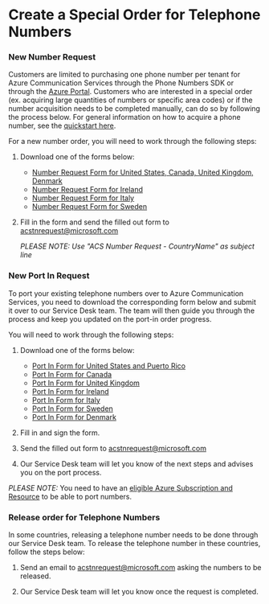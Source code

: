 # Create a Special Order for Telephone Numbers

### New Number Request
Customers are limited to purchasing one phone number per tenant for Azure Communication Services through the Phone Numbers SDK or through the [Azure Portal](https://portal.azure.com). Customers who are interested in a special order (ex. acquiring large quantities of numbers or specific area codes) or if the number acquisition needs to be completed manually, can do so by following the process below. For general information on how to acquire a phone number, see the [quickstart here](https://docs.microsoft.com/en-us/azure/communication-services/quickstarts/telephony/get-phone-number?pivots=platform-azp).

For a new number order, you will need to work through the following steps: 
1) Download one of the forms below:
    - [Number Request Form for United States, Canada, United Kingdom, Denmark](./Forms/ACS-Manual-Number-Acquisition-Form-US-UK-CA-DK.docx)
    - [Number Request Form for Ireland](./Forms/ACS-Manual-Number-Acquisition-Form-for-Ireland.docx)
    - [Number Request Form for Italy](./Forms/ACS-Manual-Number-Acquisition-Form-for-Italy.docx)
    - [Number Request Form for Sweden](./Forms/ACS-Manual-Number-Acquisition-Form-for-Sweden.docx)

2) Fill in the form and send the filled out form to acstnrequest@microsoft.com

    *PLEASE NOTE: Use "ACS Number Request - CountryName" as subject line*


### New Port In Request
To port your existing telephone numbers over to Azure Communication Services, you need to download the corresponding form below and submit it over to our Service Desk team. The team will then guide you through the process and keep you updated on the port-in order progress.

You will need to work through the following steps:
1) Download one of the forms below:
    - [Port In Form for United States and Puerto Rico](./Forms/ACS-Port-In-Form-Geographic-and-Toll-Free-(United-States-and-Puerto-Rico).docx)
    - [Port In Form for Canada](./Forms/ACS-Port-In-Form-Geographic-and-Toll-Free-(Canada).docx)
    - [Port In Form for United Kingdom](./Forms/ACS-Port-In-Form-Geographic-and-Toll-Free-(United-Kingdom).pdf)
    - [Port In Form for Ireland](./Forms/ACS-Port-In-Form-Geographic-and-Toll-Free-(Ireland).pdf)
    - [Port In Form for Italy](./Forms/ACS-Port-In-Form-Geographic-and-Toll-Free-(Italy).pdf)
    - [Port In Form for Sweden](./Forms/ACS-Port-In-Form-Geographic-and-Toll-Free-(Sweden).pdf)
    - [Port In Form for Denmark](./Forms/ACS-Port-In-Form-Geographic-and-Toll-Free-(Denmark).pdf)
    
2) Fill in and sign the form. 
3) Send the filled out form to acstnrequest@microsoft.com
4) Our Service Desk team will let you know of the next steps and advises you on the port process.

*PLEASE NOTE:* You need to have an [eligible Azure Subscription and Resource](https://docs.microsoft.com/azure/communication-services/concepts/telephony-sms/plan-solution#azure-subscriptions-eligibility) to be able to port numbers.
 


### Release order for Telephone Numbers

In some countries, releasing a telephone number needs to be done through our Service Desk team.
To release the telephone number in these countries, follow the steps below:

1) Send an email to acstnrequest@microsoft.com asking the numbers to be released. 

2) Our Service Desk team will let you know once the request is completed.
